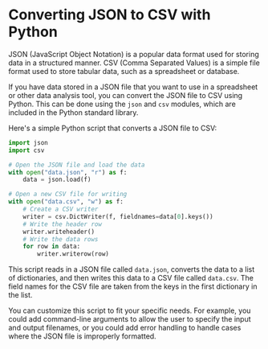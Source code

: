 # Converting JSON to CSV with Python

JSON (JavaScript Object Notation) is a popular data format used for storing data in a structured manner. CSV (Comma Separated Values) is a simple file format used to store tabular data, such as a spreadsheet or database.

If you have data stored in a JSON file that you want to use in a spreadsheet or other data analysis tool, you can convert the JSON file to CSV using Python. This can be done using the `json` and `csv` modules, which are included in the Python standard library.

Here's a simple Python script that converts a JSON file to CSV:

```python
import json
import csv

# Open the JSON file and load the data
with open("data.json", "r") as f:
    data = json.load(f)

# Open a new CSV file for writing
with open("data.csv", "w") as f:
    # Create a CSV writer
    writer = csv.DictWriter(f, fieldnames=data[0].keys())
    # Write the header row
    writer.writeheader()
    # Write the data rows
    for row in data:
        writer.writerow(row)
```

This script reads in a JSON file called `data.json`, converts the data to a list of dictionaries, and then writes this data to a CSV file called `data.csv`. The field names for the CSV file are taken from the keys in the first dictionary in the list.

You can customize this script to fit your specific needs. For example, you could add command-line arguments to allow the user to specify the input and output filenames, or you could add error handling to handle cases where the JSON file is improperly formatted.